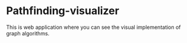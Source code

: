 # Pathfinding-visualizer
This is web application where you can see the visual implementation of graph algorithms.
